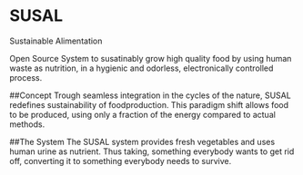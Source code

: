# SUSAL
Sustainable Alimentation

Open Source System to susatinably grow high quality food by using human waste as nutrition,
in a hygienic and odorless, electronically controlled process.

##Concept
Trough seamless integration in the cycles of the nature, SUSAL redefines sustainability
of foodproduction. This paradigm shift allows food to be produced, using only a fraction
of the energy compared to actual methods.

##The System
The SUSAL system provides fresh vegetables and uses human urine as nutrient.
Thus taking, something everybody wants to get rid off, converting it to something
everybody needs to survive.
